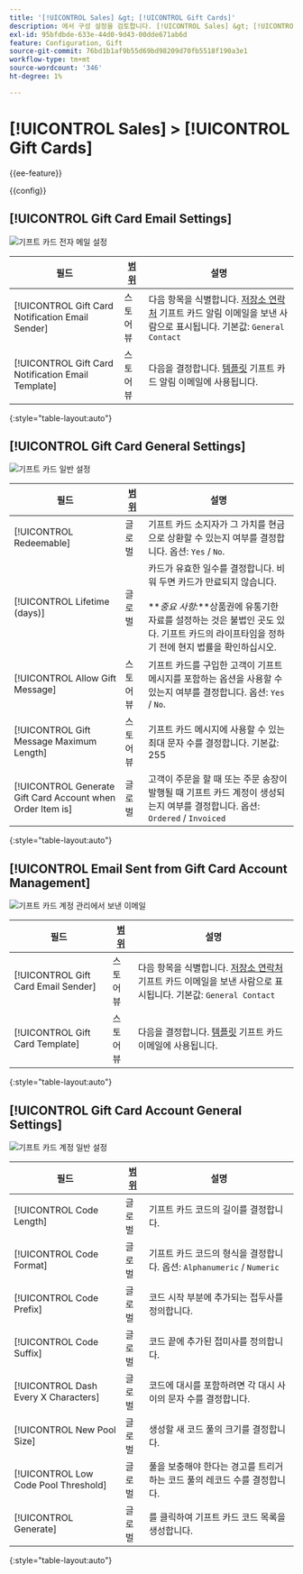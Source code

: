 ```yaml
---
title: '[!UICONTROL Sales] &gt; [!UICONTROL Gift Cards]'
description: 에서 구성 설정을 검토합니다. [!UICONTROL Sales] &gt; [!UICONTROL Gift Cards] 상거래 관리자의 페이지입니다.
exl-id: 95bfdbde-633e-44d0-9d43-00dde671ab6d
feature: Configuration, Gift
source-git-commit: 76bd1b1af9b55d69bd98209d70fb5518f190a3e1
workflow-type: tm+mt
source-wordcount: '346'
ht-degree: 1%

---
```


# [!UICONTROL Sales] > [!UICONTROL Gift Cards]

{{ee-feature}}

{{config}}

## [!UICONTROL Gift Card Email Settings]

![기프트 카드 전자 메일 설정](./assets/gift-cards-gift-card-email-settings.png)<!-- zoom -->

<!-- [Gift Card Email Settings](https://docs.magento.com/user-guide/catalog/product-gift-card-account-configuration.html) -->

| 필드 | [범위](../../getting-started/websites-stores-views.md#scope-settings) | 설명 |
|--- |--- |--- |
| [!UICONTROL Gift Card Notification Email Sender] | 스토어 뷰 | 다음 항목을 식별합니다. [저장소 연락처](../../getting-started/store-details.md#store-email-addresses) 기프트 카드 알림 이메일을 보낸 사람으로 표시됩니다. 기본값: `General Contact` |
| [!UICONTROL Gift Card Notification Email Template] | 스토어 뷰 | 다음을 결정합니다. [템플릿](../../systems/email-templates.md) 기프트 카드 알림 이메일에 사용됩니다. |

{:style=&quot;table-layout:auto&quot;}

## [!UICONTROL Gift Card General Settings]

![기프트 카드 일반 설정](./assets/gift-cards-gift-card-general-settings.png)<!-- zoom -->

<!-- [Gift Card General Settings](https://docs.magento.com/user-guide/catalog/product-gift-card-account-configuration.html) -->

| 필드 | [범위](../../getting-started/websites-stores-views.md#scope-settings) | 설명 |
|--- |--- |--- |
| [!UICONTROL Redeemable] | 글로벌 | 기프트 카드 소지자가 그 가치를 현금으로 상환할 수 있는지 여부를 결정합니다. 옵션: `Yes` / `No`. |
| [!UICONTROL Lifetime (days)] | 글로벌 | 카드가 유효한 일수를 결정합니다. 비워 두면 카드가 만료되지 않습니다. <br/><br/>**_중요 사항:_**상품권에 유통기한 자료를 설정하는 것은 불법인 곳도 있다. 기프트 카드의 라이프타임을 정하기 전에 현지 법률을 확인하십시오. |
| [!UICONTROL Allow Gift Message] | 스토어 뷰 | 기프트 카드를 구입한 고객이 기프트 메시지를 포함하는 옵션을 사용할 수 있는지 여부를 결정합니다. 옵션: `Yes` / `No`. |
| [!UICONTROL Gift Message Maximum Length] | 스토어 뷰 | 기프트 카드 메시지에 사용할 수 있는 최대 문자 수를 결정합니다. 기본값: 255 |
| [!UICONTROL Generate Gift Card Account when Order Item is] | 글로벌 | 고객이 주문을 할 때 또는 주문 송장이 발행될 때 기프트 카드 계정이 생성되는지 여부를 결정합니다. 옵션: `Ordered` / `Invoiced` |

{:style=&quot;table-layout:auto&quot;}

## [!UICONTROL Email Sent from Gift Card Account Management]

![기프트 카드 계정 관리에서 보낸 이메일](./assets/gift-cards-email-sent-from-account.png)<!-- zoom -->

<!-- [Email Sent from Gift Card Account Management](https://docs.magento.com/user-guide/catalog/product-gift-card-account-configuration.html) -->

| 필드 | [범위](../../getting-started/websites-stores-views.md#scope-settings) | 설명 |
|--- |--- |--- |
| [!UICONTROL Gift Card Email Sender] | 스토어 뷰 | 다음 항목을 식별합니다. [저장소 연락처](../../getting-started/store-details.md#store-email-addresses) 기프트 카드 이메일을 보낸 사람으로 표시됩니다. 기본값: `General Contact` |
| [!UICONTROL Gift Card Template] | 스토어 뷰 | 다음을 결정합니다. [템플릿](../../systems/email-templates.md) 기프트 카드 이메일에 사용됩니다. |

{:style=&quot;table-layout:auto&quot;}

## [!UICONTROL Gift Card Account General Settings]

![기프트 카드 계정 일반 설정](./assets/gift-cards-gift-card-account-general-settings.png)<!-- zoom -->

<!-- [Gift Card Account General Settings](https://docs.magento.com/user-guide/catalog/product-gift-card-account-configuration.html) -->

| 필드 | [범위](../../getting-started/websites-stores-views.md#scope-settings) | 설명 |
|--- |--- |--- |
| [!UICONTROL Code Length] | 글로벌 | 기프트 카드 코드의 길이를 결정합니다. |
| [!UICONTROL Code Format] | 글로벌 | 기프트 카드 코드의 형식을 결정합니다. 옵션: `Alphanumeric` / `Numeric` |
| [!UICONTROL Code Prefix] | 글로벌 | 코드 시작 부분에 추가되는 접두사를 정의합니다. |
| [!UICONTROL Code Suffix] | 글로벌 | 코드 끝에 추가된 접미사를 정의합니다. |
| [!UICONTROL Dash Every X Characters] | 글로벌 | 코드에 대시를 포함하려면 각 대시 사이의 문자 수를 결정합니다. |
| [!UICONTROL New Pool Size] | 글로벌 | 생성할 새 코드 풀의 크기를 결정합니다. |
| [!UICONTROL Low Code Pool Threshold] | 글로벌 | 풀을 보충해야 한다는 경고를 트리거하는 코드 풀의 레코드 수를 결정합니다. |
| [!UICONTROL Generate] | 글로벌 | 를 클릭하여 기프트 카드 코드 목록을 생성합니다. |

{:style=&quot;table-layout:auto&quot;}
